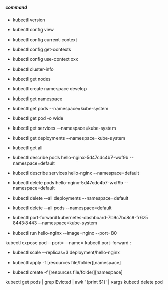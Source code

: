 ##### command
* kubectl version

* kubectl config view
* kubectl config current-context
* kubectl config get-contexts
* kubectl config use-context xxx

* kubectl cluster-info

* kubectl get nodes

* kubectl create namespace develop
* kubectl get namespace

* kubectl get pods --namespace=kube-system
* kubectl get pod -o wide
* kubectl get services --namespace=kube-system
* kubectl get deployments --namespace=kube-system
* kubectl get all

* kubectl describe pods hello-nginx-5d47cdc4b7-wxf9b --namespace=default
* kubectl describe services hello-nginx --namespace=default

* kubectl delete pods hello-nginx-5d47cdc4b7-wxf9b --namespace=default
* kubectl delete --all deployments --namespace=default
* kubectl delete --all pods --namespace=default

* kubectl port-forward kubernetes-dashboard-7b9c7bc8c9-fr6z5 8443:8443 --namespace=kube-system
* kubectl run hello-nginx --image=nginx --port=80


kubectl expose pod <pod> --port=<port> --name=<service-name>
kubectl port-forward <pod> <external-port>:<pod-port>





* kubectl scale --replicas=3 deployment/hello-nginx

* kubectl apply -f [resources file/folder][namespace]
* kubectl create -f [resources file/folder][namespace]

kubectl get pods | grep Evicted | awk '{print $1}' | xargs kubectl delete pod
